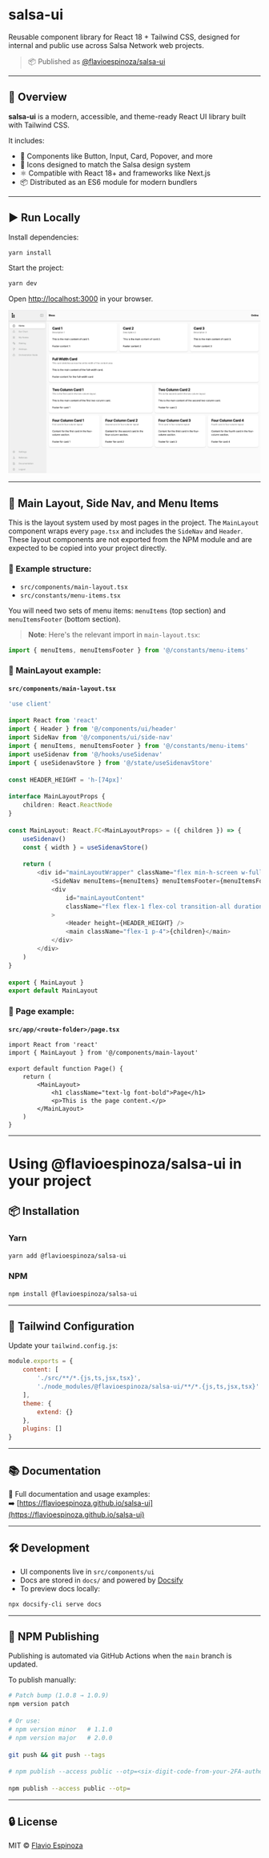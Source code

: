 # salsa-ui

Reusable component library for React 18 + Tailwind CSS, designed for internal and public use across Salsa Network web projects.

> 📦 Published as [@flavioespinoza/salsa-ui](https://www.npmjs.com/package/@flavioespinoza/salsa-ui)

---

## 🚀 Overview

**salsa-ui** is a modern, accessible, and theme-ready React UI library built with Tailwind CSS.

It includes:

- 🧱 Components like Button, Input, Card, Popover, and more
- 🎨 Icons designed to match the Salsa design system
- ⚛️ Compatible with React 18+ and frameworks like Next.js
- 📦 Distributed as an ES6 module for modern bundlers

---

## ▶️ Run Locally

Install dependencies:

```bash
yarn install
```

Start the project:

```bash
yarn dev
```

Open [http://localhost:3000](http://localhost:3000) in your browser.

![/public/Macbook-Pro-16-1727.998046875x1116.9921875.png](/public/Macbook-Pro-16-1727.998046875x1116.9921875.png)

---

## 🧩 Main Layout, Side Nav, and Menu Items

This is the layout system used by most pages in the project. The `MainLayout` component wraps every `page.tsx` and includes the `SideNav` and `Header`. These layout components are not exported from the NPM module and are expected to be copied into your project directly.

### 📁 Example structure:

- `src/components/main-layout.tsx`
- `src/constants/menu-items.tsx`

You will need two sets of menu items: `menuItems` (top section) and `menuItemsFooter` (bottom section).

> **Note**: Here's the relevant import in `main-layout.tsx`:

```ts
import { menuItems, menuItemsFooter } from '@/constants/menu-items'
```

### 🔧 MainLayout example:

**`src/components/main-layout.tsx`**

```ts
'use client'

import React from 'react'
import { Header } from '@/components/ui/header'
import SideNav from '@/components/ui/side-nav'
import { menuItems, menuItemsFooter } from '@/constants/menu-items'
import useSidenav from '@/hooks/useSidenav'
import { useSidenavStore } from '@/state/useSidenavStore'

const HEADER_HEIGHT = 'h-[74px]'

interface MainLayoutProps {
	children: React.ReactNode
}

const MainLayout: React.FC<MainLayoutProps> = ({ children }) => {
	useSidenav()
	const { width } = useSidenavStore()

	return (
		<div id="mainLayoutWrapper" className="flex min-h-screen w-full">
			<SideNav menuItems={menuItems} menuItemsFooter={menuItemsFooter} />
			<div
				id="mainLayoutContent"
				className="flex flex-1 flex-col transition-all duration-300"
			>
				<Header height={HEADER_HEIGHT} />
				<main className="flex-1 p-4">{children}</main>
			</div>
		</div>
	)
}

export { MainLayout }
export default MainLayout
```

### 📄 Page example:

**`src/app/<route-folder>/page.tsx`**

```tsx
import React from 'react'
import { MainLayout } from '@/components/main-layout'

export default function Page() {
	return (
		<MainLayout>
			<h1 className="text-lg font-bold">Page</h1>
			<p>This is the page content.</p>
		</MainLayout>
	)
}
```

---

# Using @flavioespinoza/salsa-ui in your project

## 📦 Installation

### Yarn

```bash
yarn add @flavioespinoza/salsa-ui
```

### NPM

```bash
npm install @flavioespinoza/salsa-ui
```

---

## 🎨 Tailwind Configuration

Update your `tailwind.config.js`:

```js
module.exports = {
	content: [
		'./src/**/*.{js,ts,jsx,tsx}',
		'./node_modules/@flavioespinoza/salsa-ui/**/*.{js,ts,jsx,tsx}'
	],
	theme: {
		extend: {}
	},
	plugins: []
}
```

---

## 📚 Documentation

📖 Full documentation and usage examples:  
➡️ [https://flavioespinoza.github.io/salsa-ui](https://flavioespinoza.github.io/salsa-ui)

---

## 🛠️ Development

- UI components live in `src/components/ui`
- Docs are stored in `docs/` and powered by [Docsify](https://docsify.js.org)
- To preview docs locally:

```bash
npx docsify-cli serve docs
```

---

## 🚀 NPM Publishing

Publishing is automated via GitHub Actions when the `main` branch is updated.

To publish manually:

```bash
# Patch bump (1.0.8 → 1.0.9)
npm version patch

# Or use:
# npm version minor   # 1.1.0
# npm version major   # 2.0.0

git push && git push --tags

# npm publish --access public --otp=<six-digit-code-from-your-2FA-authenticator-app>

npm publish --access public --otp=
```

---

## 🔒 License

MIT © [Flavio Espinoza](https://flavioespinoza.com)